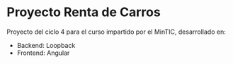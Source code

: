 # Proyecto Renta de Carros

Proyecto del ciclo 4 para el curso impartido por el MinTIC, desarrollado en:
- Backend: Loopback
- Frontend: Angular